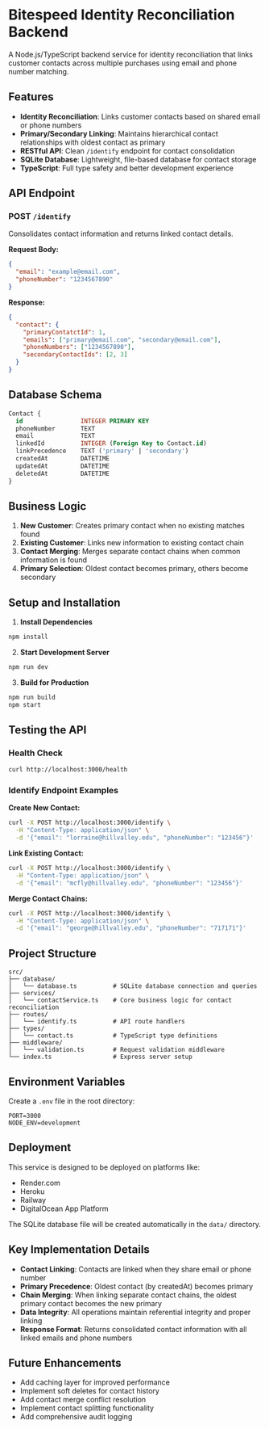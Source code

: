 # Bitespeed Identity Reconciliation Backend

A Node.js/TypeScript backend service for identity reconciliation that links customer contacts across multiple purchases using email and phone number matching.

## Features

- **Identity Reconciliation**: Links customer contacts based on shared email or phone numbers
- **Primary/Secondary Linking**: Maintains hierarchical contact relationships with oldest contact as primary
- **RESTful API**: Clean `/identify` endpoint for contact consolidation
- **SQLite Database**: Lightweight, file-based database for contact storage
- **TypeScript**: Full type safety and better development experience

## API Endpoint

### POST `/identify`

Consolidates contact information and returns linked contact details.

**Request Body:**
```json
{
  "email": "example@email.com",
  "phoneNumber": "1234567890"
}
```

**Response:**
```json
{
  "contact": {
    "primaryContatctId": 1,
    "emails": ["primary@email.com", "secondary@email.com"],
    "phoneNumbers": ["1234567890"],
    "secondaryContactIds": [2, 3]
  }
}
```

## Database Schema

```sql
Contact {
  id                INTEGER PRIMARY KEY
  phoneNumber       TEXT
  email             TEXT
  linkedId          INTEGER (Foreign Key to Contact.id)
  linkPrecedence    TEXT ('primary' | 'secondary')
  createdAt         DATETIME
  updatedAt         DATETIME
  deletedAt         DATETIME
}
```

## Business Logic

1. **New Customer**: Creates primary contact when no existing matches found
2. **Existing Customer**: Links new information to existing contact chain
3. **Contact Merging**: Merges separate contact chains when common information is found
4. **Primary Selection**: Oldest contact becomes primary, others become secondary

## Setup and Installation

1. **Install Dependencies**
```bash
npm install
```

2. **Start Development Server**
```bash
npm run dev
```

3. **Build for Production**
```bash
npm run build
npm start
```

## Testing the API

### Health Check
```bash
curl http://localhost:3000/health
```

### Identify Endpoint Examples

**Create New Contact:**
```bash
curl -X POST http://localhost:3000/identify \
  -H "Content-Type: application/json" \
  -d '{"email": "lorraine@hillvalley.edu", "phoneNumber": "123456"}'
```

**Link Existing Contact:**
```bash
curl -X POST http://localhost:3000/identify \
  -H "Content-Type: application/json" \
  -d '{"email": "mcfly@hillvalley.edu", "phoneNumber": "123456"}'
```

**Merge Contact Chains:**
```bash
curl -X POST http://localhost:3000/identify \
  -H "Content-Type: application/json" \
  -d '{"email": "george@hillvalley.edu", "phoneNumber": "717171"}'
```

## Project Structure

```
src/
├── database/
│   └── database.ts          # SQLite database connection and queries
├── services/
│   └── contactService.ts    # Core business logic for contact reconciliation
├── routes/
│   └── identify.ts          # API route handlers
├── types/
│   └── contact.ts           # TypeScript type definitions
├── middleware/
│   └── validation.ts        # Request validation middleware
└── index.ts                 # Express server setup
```

## Environment Variables

Create a `.env` file in the root directory:

```env
PORT=3000
NODE_ENV=development
```

## Deployment

This service is designed to be deployed on platforms like:
- Render.com
- Heroku
- Railway
- DigitalOcean App Platform

The SQLite database file will be created automatically in the `data/` directory.

## Key Implementation Details

- **Contact Linking**: Contacts are linked when they share email or phone number
- **Primary Precedence**: Oldest contact (by createdAt) becomes primary
- **Chain Merging**: When linking separate contact chains, the oldest primary contact becomes the new primary
- **Data Integrity**: All operations maintain referential integrity and proper linking
- **Response Format**: Returns consolidated contact information with all linked emails and phone numbers

## Future Enhancements

- Add caching layer for improved performance
- Implement soft deletes for contact history
- Add contact merge conflict resolution
- Implement contact splitting functionality
- Add comprehensive audit logging